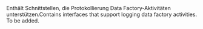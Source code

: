 <Namespace Name="Microsoft.Azure.Management.DataFactories.Runtime">
  <Docs>
    <summary><span data-ttu-id="367a5-101">Enthält Schnittstellen, die Protokollierung Data Factory-Aktivitäten unterstützen.</span><span class="sxs-lookup"><span data-stu-id="367a5-101">Contains interfaces that support logging data factory activities.</span></span></summary> 
    <remarks>To be added.</remarks>
  </Docs>
</Namespace>
